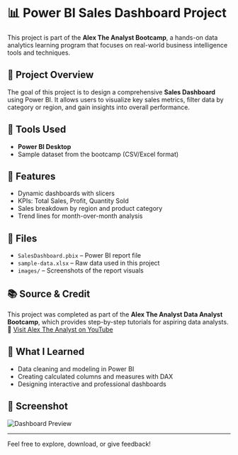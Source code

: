 # 📊 Power BI Sales Dashboard Project

This project is part of the **Alex The Analyst Bootcamp**, a hands-on data analytics learning program that focuses on real-world business intelligence tools and techniques.

## 🚀 Project Overview
The goal of this project is to design a comprehensive **Sales Dashboard** using Power BI. It allows users to visualize key sales metrics, filter data by category or region, and gain insights into overall performance.

## 🔧 Tools Used
- **Power BI Desktop**
- Sample dataset from the bootcamp (CSV/Excel format)

## 📌 Features
- Dynamic dashboards with slicers
- KPIs: Total Sales, Profit, Quantity Sold
- Sales breakdown by region and product category
- Trend lines for month-over-month analysis

## 📁 Files
- `SalesDashboard.pbix` – Power BI report file
- `sample-data.xlsx` – Raw data used in this project
- `images/` – Screenshots of the report visuals

## 📚 Source & Credit
This project was completed as part of the **Alex The Analyst Data Analyst Bootcamp**, which provides step-by-step tutorials for aspiring data analysts.  
🔗 [Visit Alex The Analyst on YouTube](https://www.youtube.com/c/AlexTheAnalyst)

## 🧠 What I Learned
- Data cleaning and modeling in Power BI
- Creating calculated columns and measures with DAX
- Designing interactive and professional dashboards

## 📸 Screenshot
![Dashboard Preview](images/dashboard-preview.png)

---

Feel free to explore, download, or give feedback!
